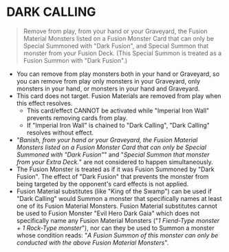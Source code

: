 
# DARK CALLING  
> Remove from play, from your hand or your Graveyard, the Fusion Material Monsters listed on a Fusion Monster Card that can only be Special Summoned with "Dark Fusion", and Special Summon that monster from your Fusion Deck. (This Special Summon is treated as a Fusion Summon with "Dark Fusion".)

*   You can remove from play monsters both in your hand or Graveyard, so you can remove from play only monsters in your Graveyard, only monsters in your hand, or monsters in your hand and Graveyard.
*   This card does not target. Fusion Materials are removed from play when this effect resolves.
    *   This card/effect CANNOT be activated while "Imperial Iron Wall" prevents removing cards from play.
    *   If "Imperial Iron Wall" is chained to "Dark Calling", "Dark Calling" resolves without effect.
*   "_Banish, from your hand or your Graveyard, the Fusion Material Monsters listed on a Fusion Monster Card that can only be Special Summoned with "Dark Fusion"_" and "_Special Summon that monster from your Extra Deck._" are not considered to happen simultaneously.
*   The Fusion Monster is treated as if it was Fusion Summoned by "Dark Fusion". The effect of "Dark Fusion" that prevents the monster from being targeted by the opponent's card effects is not applied.
*   Fusion Material substitutes (like "King of the Swamp") can be used if "Dark Calling" would Summon a monster that specifically names at least one of its Fusion Material Monsters. Fusion Material substitutes cannot be used to Fusion Monster "Evil Hero Dark Gaia" which does not specifically name any Fusion Material Monsters ("_1 Fiend-Type monster + 1 Rock-Type monster_"), nor can they be used to Summon a monster whose condition reads: "_A Fusion Summon of this monster can only be conducted with the above Fusion Material Monsters_".

  